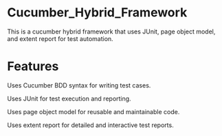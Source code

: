 # Cucumber_Hybrid_Framework
This is a cucumber hybrid framework that uses JUnit, page object model, and extent report for test automation.

# Features
Uses Cucumber BDD syntax for writing test cases.

Uses JUnit for test execution and reporting.

Uses page object model for reusable and maintainable code.

Uses extent report for detailed and interactive test reports.